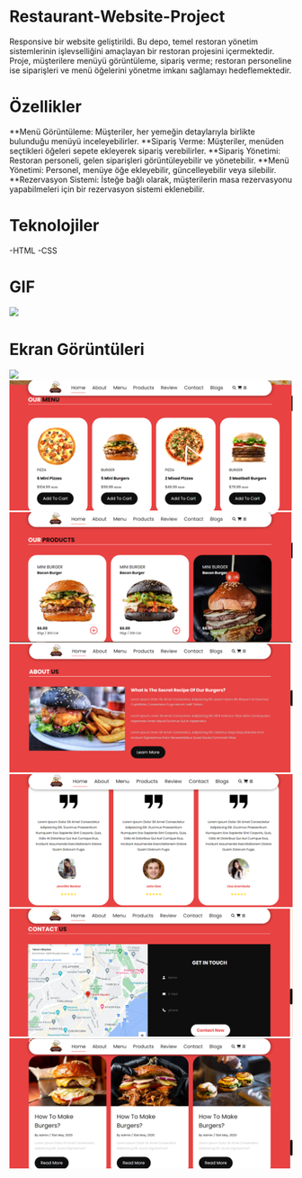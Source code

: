# Restaurant-Website-Project

Responsive bir website geliştirildi. Bu depo, temel restoran yönetim sistemlerinin işlevselliğini amaçlayan bir restoran projesini içermektedir. Proje, müşterilere menüyü görüntüleme, sipariş verme; restoran personeline ise siparişleri ve menü öğelerini yönetme imkanı sağlamayı hedeflemektedir.

# Özellikler

**Menü Görüntüleme: Müşteriler, her yemeğin detaylarıyla birlikte bulunduğu menüyü inceleyebilirler.
**Sipariş Verme: Müşteriler, menüden seçtikleri öğeleri sepete ekleyerek sipariş verebilirler.
**Sipariş Yönetimi: Restoran personeli, gelen siparişleri görüntüleyebilir ve yönetebilir.
**Menü Yönetimi: Personel, menüye öğe ekleyebilir, güncelleyebilir veya silebilir.
**Rezervasyon Sistemi: İsteğe bağlı olarak, müşterilerin masa rezervasyonu yapabilmeleri için bir rezervasyon sistemi eklenebilir.

# Teknolojiler

-HTML
-CSS

# GIF

![](images/images/restaurantwebsitegif.gif)

# Ekran Görüntüleri

![](images/Ekran%20Alıntısı1.PNG)
![](images/Ekran%20Alıntısı2.PNG)
![](images/Ekran%20Alıntısı3.PNG)
![](images/Ekran%20Alıntısı4.PNG)
![](images/Ekran%20Alıntısı5.PNG)
![](images/Ekran%20Alıntısı6.PNG)
![](images/Ekran%20Alıntısı7.PNG)
